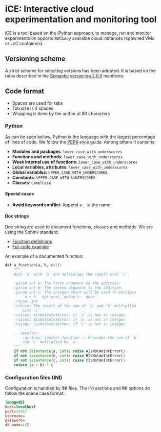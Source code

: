 # iCE: Interactive cloud experimentation and monitoring tool

iCE is a tool based on the IPython approach, to manage, run and monitor
experiments on opportunistically available cloud instances (spawned VMs or
LxC containers).

## Versioning scheme

A strict scheme for selecting versions has been adopted. It is based
on the rules described in the [Semantic versioning 2.0.0](http://semver.org)
manifesto.

## Code format

* Spaces are used for tabs
* Tab size is 4 spaces
* Wrapping is done by the author at 80 characters

### Python

As can be seen bellow, Python is the language with the largest
percentage of lines of code. We follow the
[PEP8](http://www.python.org/dev/peps/pep-0008/) style guide.
Among others it contains:

* **Modules and packages**:            ``lower_case_with_underscores``
* **Functions and methods**:           ``lower_case_with_underscores``
* **Weak internal use of functions**:  ``lower_case_with_underscores``
* **Local variables, attributes**:     ``lower_case_with_underscores``
* **Global variables**:                ``UPPER_CASE_WITH_UNDERSCORES``
* **Constants**:                       ``UPPER_CASE_WITH_UNDERSCORES``
* **Classes**:                         ``CamelCase``

#### Special cases

* **Avoid keyword conflict**:           Append a ``_`` to the name

#### Doc strings

Doc string are used to document functions, classes and methods. We
are using the Sphinx standard:

- [Function definitions](https://pythonhosted.org/an_example_pypi_project/sphinx.html#function-definitions)
- [Full code example](https://pythonhosted.org/an_example_pypi_project/sphinx.html#full-code-example)

An example of a documented function:

```Python
def a_function(a, b, c=5):
    """
    Adds `a` with `b` and multiplies the result with `c`.

    :param int a: The first argument to the addition.
    :param int b: The second argument to the addition.
    :param int c: The integer which will be used to multiply
        `a + b`. Optional, default: `None`.
    :rtype: int
    :return: The result of the sum of `a` and `b` multiplied
        with `c`.
    :raises: AIsNotAnIntError: if `a` is not an integer.
    :raises: BIsNotAnIntError: if `b` is not an integer.
    :raises: CIsNotAnIntError: if `c` is not an integer.

    .. seealso::
        :py:func:`another_function`:: Provides the sum of `b`
        and `c` multiplied by `a`.
    """
    if not isinstance(a, int): raise AIsNotAnIntError()
    if not isinstance(b, int): raise BIsNotAnIntError()
    if not isinstance(c, int): raise CIsNotAnIntError()
    return (a + b) * c
```

### Configuration files (INI)

Configuration is handled by INI files. The INI sections and INI options
do follow the snace case format:

```INI
[mongodb]
host=localhost
port=27017
username=
password=
db_name=iCE
```
